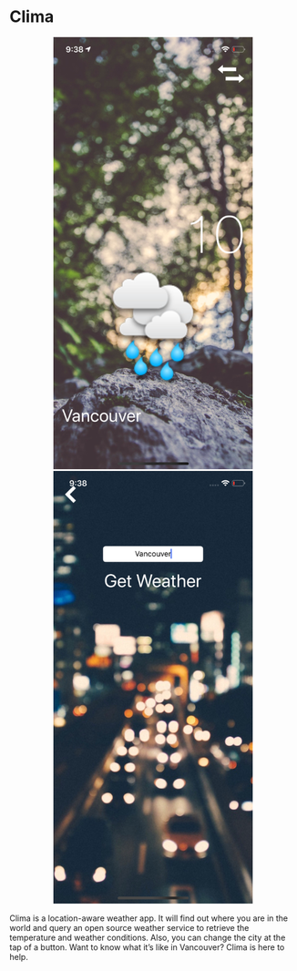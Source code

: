 # Clima
<p align = "middle">
    <img src="Documentation/Background1.png" alt="Background1" width="350"/>
    <img src="Documentation/Background2.png" alt="Background2" width="350"/>
</p>

Clima is a location-aware weather app. It will find out where you are in the world and query an open source weather service to retrieve the temperature and weather conditions. Also, you can change the city at the tap of a button. Want to know what it’s like in Vancouver? Clima is here to help. 

